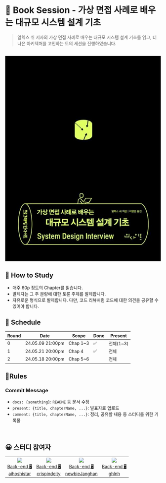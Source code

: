 # 📖 Book Session - 가상 면접 사례로 배우는 대규모 시스템 설계 기초
> 알렉스 쉬 저자의 가상 면접 사례로 배우는 대규모 시스템 설계 기초를 읽고, 더 나은 아키텍처를 고민하는 토의 세션을 진행하였습니다.

<br>
<img src="./.assets/System-Design-Interview-01.jpg" alt="System-Design-Interview" width="550">
</br>




## 🙌 How to Study
- 매주 60p 정도의 Chapter를 읽습니다.
- 발제자는 그 주 분량에 대한 토론 주제를 발제합니다.
- 자유로운 형식으로 발제합니다. 다만, 코드 리뷰처럼 코드에 대한 의견을 공유할 수 있어야 합니다.
  

## 📆 Schedule
| Round | Date             | Scope    | Done | Present |
|-------|------------------|----------|------|---------|
| 0     | 24.05.09 21:00pm | Chap 1~3 | ✅    | 전체(1~3) |
| 1     | 24.05.21 20:00pm | Chap 4   | ✅    | 전체      |
| 2     | 24.05.18 20:00pm | Chap 5~6 |      | 전체      |


## 🚦Rules
### Commit Message
- `docs: {something}`: `README` 등 문서 수정
- `present: {title, chapterName, ...}`: 발표자료 업로드
- `comment: {title, chapterName, ...}`: 정리, 공유할 내용 등 스터디를 위한 기록물 

<br>

## 😀 스터디 참여자

<table>

<tr>
  <td align=center>
  <a href="https://github.com/aihoshistar">
  <img src="https://avatars.githubusercontent.com/u/45850400?v=4" width="100px"  />
  <br/>
  Back-end 🖥
  <br/>
  aihoshistar
  </a>
  </td>
 
  <td align=center>
  <a href="https://github.com/crispindeity">
  <img src="https://avatars.githubusercontent.com/u/78953393?v=4" width="100px"  />
  <br/>
  Back-end 🖥
  <br/>
  crispindeity
  </a>
  </td>
  
  <td align=center>
  <a href="https://github.com/newbieJanghan">
  <img src="https://avatars.githubusercontent.com/u/102276240?v=4" width="100px"  />
  <br/>
  Back-end 🖥
  <br/>
  newbieJanghan
  </a>
  </td>
  
  <td align=center>
  <a href="https://github.com/ghlnh">
  <img src="https://avatars.githubusercontent.com/u/110441894?v=4" width="100px"  />
  <br/>
  Back-end 🖥
  <br/>
  ghlnh
  </a>
  </td>
</tr>

  
</table>

</br>

